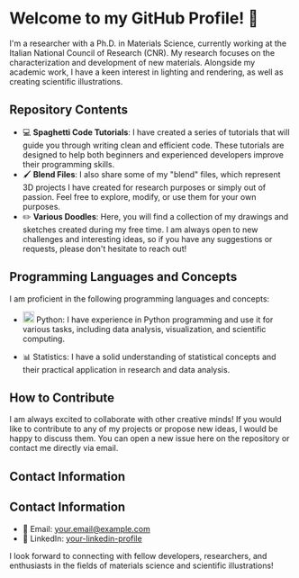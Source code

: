 # Welcome to my GitHub Profile! 👋

I'm a researcher with a Ph.D. in Materials Science, currently working at the Italian National Council of Research (CNR). My research focuses on the characterization and development of new materials. Alongside my academic work, I have a keen interest in lighting and rendering, as well as creating scientific illustrations.

## Repository Contents

- 💻 **Spaghetti Code Tutorials**: I have created a series of tutorials that will guide you through writing clean and efficient code. These tutorials are designed to help both beginners and experienced developers improve their programming skills.
- 🖌️ **Blend Files**: I also share some of my "blend" files, which represent 3D projects I have created for research purposes or simply out of passion. Feel free to explore, modify, or use them for your own purposes.
- ✏️ **Various Doodles**: Here, you will find a collection of my drawings and sketches created during my free time. I am always open to new challenges and interesting ideas, so if you have any suggestions or requests, please don't hesitate to reach out!

## Programming Languages and Concepts

I am proficient in the following programming languages and concepts:

- <img src="python_icon.png" alt="Python" width="20"/> Python: I have experience in Python programming and use it for various tasks, including data analysis, visualization, and scientific computing.

- 📊 Statistics: I have a solid understanding of statistical concepts and their practical application in research and data analysis.

## How to Contribute

I am always excited to collaborate with other creative minds! If you would like to contribute to any of my projects or propose new ideas, I would be happy to discuss them. You can open a new issue here on the repository or contact me directly via email.

## Contact Information

## Contact Information

- 📧 Email: [your.email@example.com](mailto:giorgio.luciano@cnr.it)
- 💼 LinkedIn: [your-linkedin-profile](https://www.linkedin.com/in/giorgioluciano)

I look forward to connecting with fellow developers, researchers, and enthusiasts in the fields of materials science and scientific illustrations!
